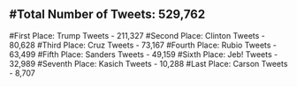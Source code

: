 #Total Number of Tweets: 529,762 
---
#First Place: Trump Tweets - 211,327
#Second Place: Clinton Tweets - 80,628
#Third Place: Cruz Tweets - 73,167
#Fourth Place: Rubio Tweets - 63,499
#Fifth Place: Sanders Tweets - 49,159
#Sixth Place: Jeb! Tweets - 32,989
#Seventh Place: Kasich Tweets - 10,288
#Last Place: Carson Tweets - 8,707
